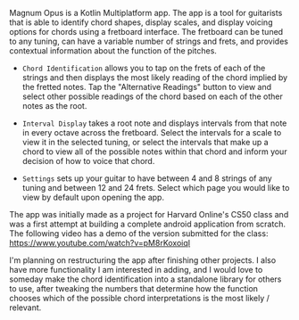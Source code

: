Magnum Opus is a Kotlin Multiplatform app. The app is a tool for guitarists that is able to identify chord 
shapes, display scales, and display voicing options for chords using a fretboard interface. The 
fretboard can be tuned to any tuning, can have a variable number of strings and frets, and provides 
contextual information about the function of the pitches.

* `Chord Identification` allows you to tap on the frets of each of the strings and then 
displays the most likely reading of the chord implied by the fretted notes. Tap the \"Alternative 
Readings\" button to view and select other possible readings of the chord based on each of the 
other notes as the root.

* `Interval Display` takes a root note and displays intervals from that note in every octave 
across the fretboard. Select the intervals for a scale to view it in the selected tuning, or select 
the intervals that make up a chord to view all of the possible notes within that chord and inform 
your decision of how to voice that chord.

* `Settings` sets up your guitar to have between 4 and 8 strings of any tuning and 
between 12 and 24 frets. Select which page you would like to view by default upon opening the app.

The app was initially made as a project for Harvard Online's CS50 class and was a first attempt at building a complete android application from scratch. The following video has a demo of the version submitted for the class: https://www.youtube.com/watch?v=pM8rKoxoiqI

I'm planning on restructuring the app after finishing other projects. I also have more functionality I am interested in adding, and I would love to someday make the chord identification into a standalone library for others to use, after tweaking the numbers that determine how the function chooses which of the possible chord interpretations is the most likely / relevant.
